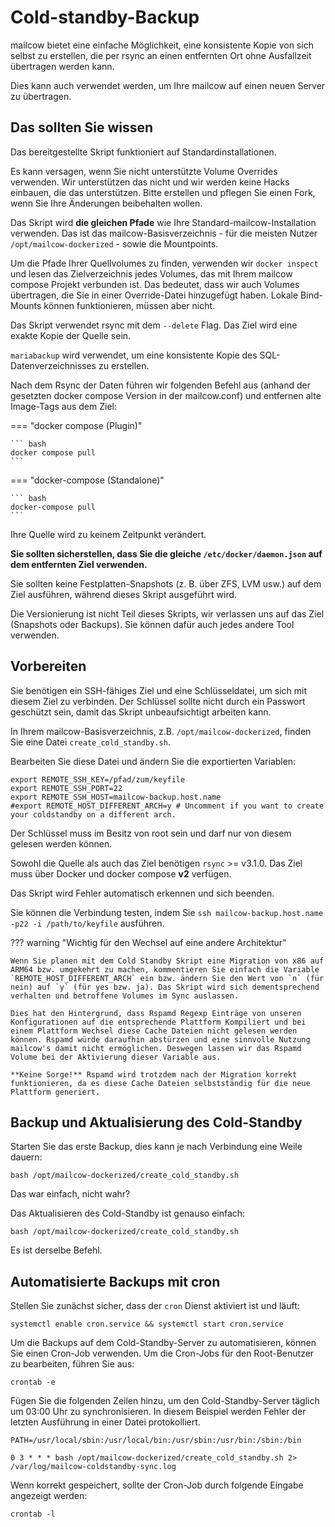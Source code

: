 # Cold-standby-Backup

mailcow bietet eine einfache Möglichkeit, eine konsistente Kopie von sich selbst zu erstellen, die per rsync an einen entfernten Ort ohne Ausfallzeit übertragen werden kann.

Dies kann auch verwendet werden, um Ihre mailcow auf einen neuen Server zu übertragen.

## Das sollten Sie wissen

Das bereitgestellte Skript funktioniert auf Standardinstallationen.

Es kann versagen, wenn Sie nicht unterstützte Volume Overrides verwenden. Wir unterstützen das nicht und wir werden keine Hacks einbauen, die das unterstützen. Bitte erstellen und pflegen Sie einen Fork, wenn Sie Ihre Änderungen beibehalten wollen.

Das Skript wird **die gleichen Pfade** wie Ihre Standard-mailcow-Installation verwenden. Das ist das mailcow-Basisverzeichnis - für die meisten Nutzer `/opt/mailcow-dockerized` - sowie die Mountpoints.

Um die Pfade Ihrer Quellvolumes zu finden, verwenden wir `docker inspect` und lesen das Zielverzeichnis jedes Volumes, das mit Ihrem mailcow compose Projekt verbunden ist. Das bedeutet, dass wir auch Volumes übertragen, die Sie in einer Override-Datei hinzugefügt haben. Lokale Bind-Mounts können funktionieren, müssen aber nicht.

Das Skript verwendet rsync mit dem `--delete` Flag. Das Ziel wird eine exakte Kopie der Quelle sein.

`mariabackup` wird verwendet, um eine konsistente Kopie des SQL-Datenverzeichnisses zu erstellen.

Nach dem Rsync der Daten führen wir folgenden Befehl aus (anhand der gesetzten docker compose Version in der mailcow.conf) und entfernen alte Image-Tags aus dem Ziel:

=== "docker compose (Plugin)"

    ``` bash
    docker compose pull
    ```

=== "docker-compose (Standalone)"

    ``` bash
    docker-compose pull
    ```

Ihre Quelle wird zu keinem Zeitpunkt verändert.

**Sie sollten sicherstellen, dass Sie die gleiche `/etc/docker/daemon.json` auf dem entfernten Ziel verwenden.**

Sie sollten keine Festplatten-Snapshots (z. B. über ZFS, LVM usw.) auf dem Ziel ausführen, während dieses Skript ausgeführt wird.

Die Versionierung ist nicht Teil dieses Skripts, wir verlassen uns auf das Ziel (Snapshots oder Backups). Sie können dafür auch jedes andere Tool verwenden.

## Vorbereiten

Sie benötigen ein SSH-fähiges Ziel und eine Schlüsseldatei, um sich mit diesem Ziel zu verbinden. Der Schlüssel sollte nicht durch ein Passwort geschützt sein, damit das Skript unbeaufsichtigt arbeiten kann.

In Ihrem mailcow-Basisverzeichnis, z.B. `/opt/mailcow-dockerized`, finden Sie eine Datei `create_cold_standby.sh`.

Bearbeiten Sie diese Datei und ändern Sie die exportierten Variablen:

```
export REMOTE_SSH_KEY=/pfad/zum/keyfile
export REMOTE_SSH_PORT=22
export REMOTE_SSH_HOST=mailcow-backup.host.name
#export REMOTE_HOST_DIFFERENT_ARCH=y # Uncomment if you want to create your coldstandby on a different arch.
```

Der Schlüssel muss im Besitz von root sein und darf nur von diesem gelesen werden können.

Sowohl die Quelle als auch das Ziel benötigen `rsync` >= v3.1.0.
Das Ziel muss über Docker und docker compose **v2** verfügen.

Das Skript wird Fehler automatisch erkennen und sich beenden.

Sie können die Verbindung testen, indem Sie `ssh mailcow-backup.host.name -p22 -i /path/to/keyfile` ausführen.

??? warning "Wichtig für den Wechsel auf eine andere Architektur"

    Wenn Sie planen mit dem Cold Standby Skript eine Migration von x86 auf ARM64 bzw. umgekehrt zu machen, kommentieren Sie einfach die Variable `REMOTE_HOST_DIFFERENT_ARCH` ein bzw. ändern Sie den Wert von `n` (für nein) auf `y` (für yes bzw. ja). Das Skript wird sich dementsprechend verhalten und betroffene Volumes im Sync auslassen.

    Dies hat den Hintergrund, dass Rspamd Regexp Einträge von unseren Konfigurationen auf die entsprechende Plattform Kompiliert und bei einem Plattform Wechsel diese Cache Dateien nicht gelesen werden können. Rspamd würde daraufhin abstürzen und eine sinnvolle Nutzung mailcow's damit nicht ermöglichen. Deswegen lassen wir das Rspamd Volume bei der Aktivierung dieser Variable aus.

    **Keine Sorge!** Rspamd wird trotzdem nach der Migration korrekt funktionieren, da es diese Cache Dateien selbstständig für die neue Plattform generiert.

## Backup und Aktualisierung des Cold-Standby

Starten Sie das erste Backup, dies kann je nach Verbindung eine Weile dauern:

```
bash /opt/mailcow-dockerized/create_cold_standby.sh
```

Das war einfach, nicht wahr?

Das Aktualisieren des Cold-Standby ist genauso einfach:

```
bash /opt/mailcow-dockerized/create_cold_standby.sh
```

Es ist derselbe Befehl.

## Automatisierte Backups mit cron

Stellen Sie zunächst sicher, dass der `cron` Dienst aktiviert ist und läuft:

```
systemctl enable cron.service && systemctl start cron.service
```

Um die Backups auf dem Cold-Standby-Server zu automatisieren, können Sie einen Cron-Job verwenden. Um die Cron-Jobs für den Root-Benutzer zu bearbeiten, führen Sie aus:

```
crontab -e
```

Fügen Sie die folgenden Zeilen hinzu, um den Cold-Standby-Server täglich um 03:00 Uhr zu synchronisieren. In diesem Beispiel werden Fehler der letzten Ausführung in einer Datei protokolliert.

```
PATH=/usr/local/sbin:/usr/local/bin:/usr/sbin:/usr/bin:/sbin:/bin

0 3 * * * bash /opt/mailcow-dockerized/create_cold_standby.sh 2> /var/log/mailcow-coldstandby-sync.log
```

Wenn korrekt gespeichert, sollte der Cron-Job durch folgende Eingabe angezeigt werden:

```
crontab -l
```